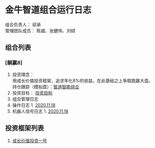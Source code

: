 # 金牛智道组合运行日志
组合负责人： 邱承  
管理团队成员： 陈威、张健伟、刘硕

## 组合列表
### [躺赢8]
1. 投资理念：  
用成长价值投资框架，追求年化8%的收益，在此基础之上争取跑赢大盘。  
持仓跟踪（模拟盘）：[智道智能组合](https://houguan.jinniuai.com/?code=i3bOF_#/)  
2. 投资目标：
[投资目标](组合管理/躺赢8/target.md)  
3. 组合管理日志
  1. 操作日志
    1. [2020.11.18](%E7%BB%84%E5%90%88%E7%AE%A1%E7%90%86/%E8%BA%BA%E8%B5%A28/execution_log/operations/2020-11-18/)
  2. 机器人信号日志
    1. [2020.11.18](组合管理/躺赢8/execution_log/robots/2020-11-18/)



## 投资框架列表

1. [成长价值投资一号](投资框架/成长价值投资一号/framework)

